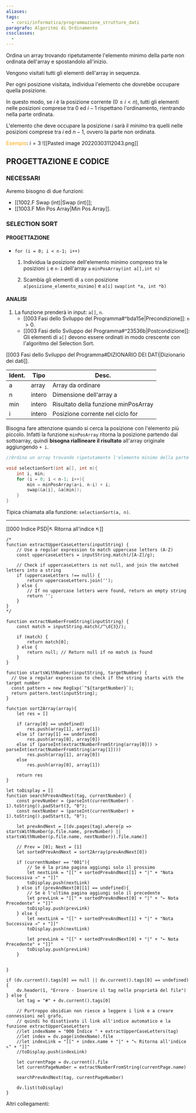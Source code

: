 ```yaml
---
aliases: 
tags:
  - corsi/informatica/programmazione_strutture_dati
paragrafo: Algoritmi di Ordinamento
cssclasses:
  - 
---
```

Ordina un array trovando ripetutamente l'elemento minimo della parte non ordinata dell'array e spostandolo all'inizio.

Vengono visitati tutti gli elementi dell'array in sequenza.

Per ogni posizione visitata, individua l'elemento che dovrebbe occupare quella posizione.

In questo modo, se $i$ è la posizione corrente $(0 \leq i < n)$, tutti gli elementi nelle posizioni comprese tra $0$ ed $i-1$ rispettano l'ordinamento, rientrando nella parte ordinata.

L'elemento che deve occupare la posizione $i$ sarà il *minimo* tra quelli nelle posizioni comprese tra $i$ ed $n-1$, ovvero la parte non ordinata.

<font color="orange">Esempio</font>: $i=3$
![[Pasted image 20220303112043.png]]

## PROGETTAZIONE E CODICE
### NECESSARI
Avremo bisogno di due funzioni:
- [[1002.F Swap (int)|Swap (int)]];
- [[1003.F Min Pos Array|Min Pos Array]].

### SELECTION SORT
#### PROGETTAZIONE
- `for (i = 0; i < n-1; i++)`
	1. Individua la posizione dell'elemento minimo compreso tra le posizioni `i` e `n-1` dell'array `a`
	`minPosArray(int a[],int n)`

	2. Scambia gli elementi di `a` con posizione `a[posizione_elemento_minimo]` e `a[i]`
	`swap(int *a, int *b)`

#### ANALISI
1. La funzione prenderà in input: `a[]`, `n`.
	- [[003 Fasi dello Sviluppo del Programma#^bda15e|Precondizione]]: `n` $> 0$.
	- [[003 Fasi dello Sviluppo del Programma#^23536b|Postcondizione]]: Gli elementi di `a[]` devono essere ordinati in modo crescente con l'algoritmo del Selection Sort.

[[003 Fasi dello Sviluppo del Programma#DIZIONARIO DEI DATI|Dizionario dei dati]].

| Ident. | Tipo   | Desc.                                |
| ------ | ------ | ------------------------------------ |
| a      | array  | Array da ordinare                    |
| n      | intero | Dimensione dell'array a              |
| min    | intero | Risultato della funzione minPosArray |
| i      | intero | Posizione corrente nel ciclo for     | 

Bisogna fare attenzione quando si cerca la posizione con l'elemento più piccolo. Infatti la funzione `minPosArray` ritorna la posizione partendo dal sottoarray, quindi **bisogna riallineare il risultato** all'array originale aggiungendo `+ i`.

```C
//Ordina un array trovando ripetutamente l'elemento minimo della parte non ordinata dell'array e spostandolo all'inizio

void selectionSort(int a[], int n){
	int i, min;
	for (i = 0; i < n-1; i++){
		min = minPosArray(a+i, n-i) + i;
		swap(&a[i], &a[min]);
	}
}
```

Tipica chiamata alla funzione: `selectionSort(a, n)`.

___
[[000 Indice PSD|↖ Ritorna all'indice ↖]]

```dataviewjs
/*
function extractUpperCaseLetters(inputString) {
	// Use a regular expression to match uppercase letters (A-Z)
	const uppercaseLetters = inputString.match(/[A-Z]/g);
	
	// Check if uppercaseLetters is not null, and join the matched letters into a string
	if (uppercaseLetters !== null) {
		return uppercaseLetters.join('');
	} else {
	    // If no uppercase letters were found, return an empty string
	    return '';
	}
}
*/

function extractNumberFromString(inputString) {
	const match = inputString.match(/^\d{3}/);
	
	if (match) {
		return match[0];
	} else {
		return null; // Return null if no match is found
	}
}

function startsWithNumber(inputString, targetNumber) {
  // Use a regular expression to check if the string starts with the target number
  const pattern = new RegExp(`^${targetNumber}`);
  return pattern.test(inputString);
}

function sort2Array(array){
	let res = []
	
	if (array[0] == undefined)
		res.push(array[1], array[1])
	else if (array[1] == undefined)
		res.push(array[0], array[0])
	else if (parseInt(extractNumberFromString(array[0])) > parseInt(extractNumberFromString(array[1])))
		res.push(array[1], array[0])
	else
		res.push(array[0], array[1])
	
	return res
}

let toDisplay = []
function searchPrevAndNext(tag, currentNumber) {
	const prevNumber = (parseInt(currentNumber) - 1).toString().padStart(3, "0");
	const nextNumber = (parseInt(currentNumber) + 1).toString().padStart(3, "0");
	
	let prevAndNext = [(dv.pages(tag).where(p => startsWithNumber(p.file.name, prevNumber) || startsWithNumber(p.file.name, nextNumber)).file.name)]
	
	// Prev = [0]; Next = [1]
	let sortedPrevAndNext = sort2Array(prevAndNext[0])
	
	if (currentNumber == "001"){ 
		// Se è la prima pagina aggiungi solo il prossimo
		let nextLink = "[[" + sortedPrevAndNext[1] + "|" + "Nota Successiva →" + "]]"
		toDisplay.push(nextLink)
	} else if (prevAndNext[0][1] == undefined){
		// Se è l'ultima pagina aggiungi solo il precedente
		let prevLink = "[[" + sortedPrevAndNext[0] + "|" + "← Nota Precedente" + "]]"
		toDisplay.push(prevLink)
	} else {
		let nextLink = "[[" + sortedPrevAndNext[1] + "|" + "Nota Successiva →" + "]]"
		toDisplay.push(nextLink)
		
		let prevLink = "[[" + sortedPrevAndNext[0] + "|" + "← Nota Precedente" + "]]"
		toDisplay.push(prevLink)
	}
	
	
}

if (dv.current().tags[0] == null || dv.current().tags[0] == undefined){
	dv.header(1, "Errore - Inserire il tag nelle proprietà del file")
} else {
	let tag = "#" + dv.current().tags[0]

	// Purtroppo obsidian non riesce a leggere i link e a creare connessioni nel grafo,
	// quindi ho disattivato il link all'indice automatico e la funzione extractUpperCaseLetters
	//let indexName = "000 Indice " + extractUpperCaseLetters(tag)
	//let index = dv.page(indexName).file
	//let indexLink = "[[" + index.name + "|" + "↖ Ritorna all'indice ↖" + "]]"
	//toDisplay.push(indexLink)
	
	let currentPage = dv.current().file
	let currentPageNumber = extractNumberFromString(currentPage.name)
	
	searchPrevAndNext(tag, currentPageNumber)
	
	dv.list(toDisplay)
}
```

Altri collegamenti: 